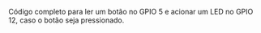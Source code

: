 Código completo para ler um botão no GPIO 5 e acionar um LED no GPIO 12, caso o botão seja pressionado.
